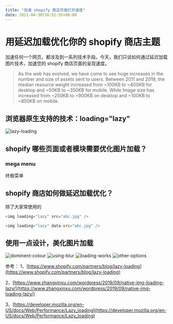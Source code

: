 ```yaml
---
title: "加速 shopify 商店页面打开速度"
date: 2021-04-30T16:52:55+08:00
---
```

# 用延迟加载优化你的 shopify 商店主题

加速任何一个网页，都涉及到一系列技术手段。今天，我们只谈如何通过延迟加载图片技术，加速您的 shopify 商店页面的呈现速度。

> As the web has evolved, we have come to see huge increases in the number and size of assets sent to users.
> Between 2011 and 2019, the median resource weight increased from ~100KB to ~400KB for desktop and ~50KB to ~350KB for mobile. While Image size has increased from ~250KB to ~900KB on desktop and ~100KB to ~850KB on mobile.

## 浏览器原生支持的技术：loading="lazy"

![lazy-loading](../../images/lazy-loading-can-i-use.png)

## shopify 哪些页面或者模块需要优化图片加载？

### mega menu
终极菜单

## shopify 商店如何做延迟加载优化？
除了大家常使用的
```js
<img loading="lazy" src="abc.jpg" />

<img loading="lazy" data-src="abc.jpg" />
```


## 使用一点设计，美化图片加载
![dominent-colour](https://cdn.shopify.com/s/files/1/0533/2089/files/lazy-loading-dominent-colour.gif?v=1551809987)
![using-blur](https://cdn.shopify.com/s/files/1/0533/2089/files/lazy-loading-using-blur.gif?v=1551810062)
![loading-works](https://cdn.shopify.com/s/files/1/0533/2089/files/How-lazy-loading-works.gif?v=1551809833)
![other-options](https://cdn.shopify.com/s/files/1/0533/2089/files/lazy-loading-other-options.gif?v=1551810152)


参考：
1、[https://www.shopify.com/partners/blog/lazy-loading](https://www.shopify.com/partners/blog/lazy-loading)

2、[https://www.zhangxinxu.com/wordpress/2019/09/native-img-loading-lazy/](https://www.zhangxinxu.com/wordpress/2019/09/native-img-loading-lazy/)

3、[https://developer.mozilla.org/en-US/docs/Web/Performance/Lazy_loading](https://developer.mozilla.org/en-US/docs/Web/Performance/Lazy_loading)



